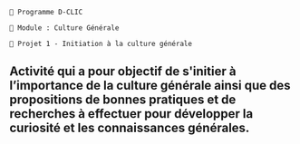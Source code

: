     
    
    
    🔸 Programme D-CLIC

    🔸 Module : Culture Générale

    🔸 Projet 1 - Initiation à la culture générale   
     


## Activité qui a pour objectif de s'initier à l’importance de la culture générale ainsi que des propositions de bonnes pratiques et de recherches à effectuer pour développer la curiosité et les connaissances générales.